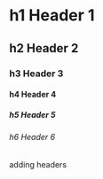 # h1 Header 1
## h2 Header 2 
### h3 Header 3
#### h4 Header 4
##### h5 Header 5
###### h6 Header 6


adding headers
